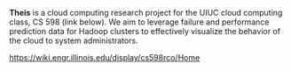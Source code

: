 <b>Theis</b> is a cloud computing research project for the UIUC cloud computing class, CS 598 (link below). We aim to leverage failure and performance prediction data for Hadoop clusters to effectively visualize the behavior of the cloud to system administrators.

 https://wiki.engr.illinois.edu/display/cs598rco/Home
